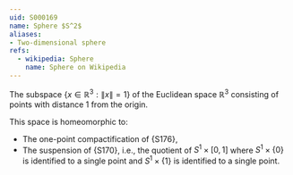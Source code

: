 ```yaml
---
uid: S000169
name: Sphere $S^2$
aliases:
- Two-dimensional sphere
refs:
  - wikipedia: Sphere
    name: Sphere on Wikipedia
---
```


The subspace $\{x \in \mathbb{R}^3: \|x\| = 1\}$ of the Euclidean space $\mathbb{R}^3$
consisting of points with distance 1 from the origin.

This space is homeomorphic to:
- The one-point compactification of {S176},
- The suspension of {S170}, i.e., the quotient of $S^1 \times [0,1]$ where $S^1 \times \{0\}$ is identified to a
single point and $S^1 \times \{1\}$ is identified to a single point.

